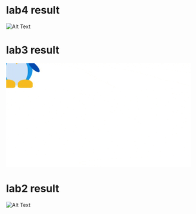 # lab4 result

![Alt Text](https://github.com/auvy/maokg_labs/blob/main/lab4/doc/lab4.gif)

# lab3 result

![Alt Text](https://github.com/auvy/maokg_labs/blob/main/lab3/doc/lab3.gif)


# lab2 result

![Alt Text](https://github.com/auvy/maokg_labs/blob/main/lab2/doc/lab2_result.gif)
